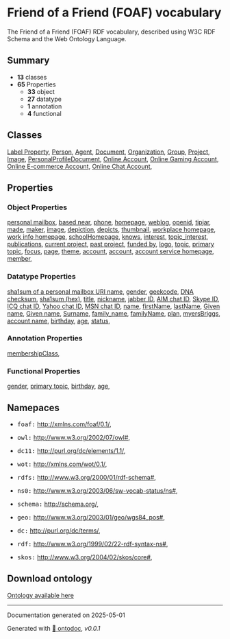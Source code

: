 # Friend of a Friend (FOAF) vocabulary

The Friend of a Friend (FOAF) RDF vocabulary, described using W3C RDF Schema and the Web Ontology Language.



## Summary

- **13** classes
- **65** Properties
  - **33** object
  - **27** datatype
  - **1** annotation
  - **4** functional

## Classes


[Label Property](class/LabelProperty.md),
[Person](class/Person.md),
[Agent](class/Agent.md),
[Document](class/Document.md),
[Organization](class/Organization.md),
[Group](class/Group.md),
[Project](class/Project.md),
[Image](class/Image.md),
[PersonalProfileDocument](class/PersonalProfileDocument.md),
[Online Account](class/OnlineAccount.md),
[Online Gaming Account](class/OnlineGamingAccount.md),
[Online E-commerce Account](class/OnlineEcommerceAccount.md),
[Online Chat Account](class/OnlineChatAccount.md),

## Properties

### Object Properties


[personal mailbox](property/mbox.md),
[based near](property/based_near.md),
[phone](property/phone.md),
[homepage](property/homepage.md),
[weblog](property/weblog.md),
[openid](property/openid.md),
[tipjar](property/tipjar.md),
[made](property/made.md),
[maker](property/maker.md),
[image](property/img.md),
[depiction](property/depiction.md),
[depicts](property/depicts.md),
[thumbnail](property/thumbnail.md),
[workplace homepage](property/workplaceHomepage.md),
[work info homepage](property/workInfoHomepage.md),
[schoolHomepage](property/schoolHomepage.md),
[knows](property/knows.md),
[interest](property/interest.md),
[topic_interest](property/topic_interest.md),
[publications](property/publications.md),
[current project](property/currentProject.md),
[past project](property/pastProject.md),
[funded by](property/fundedBy.md),
[logo](property/logo.md),
[topic](property/topic.md),
[primary topic](property/primaryTopic.md),
[focus](property/focus.md),
[page](property/page.md),
[theme](property/theme.md),
[account](property/account.md),
[account](property/holdsAccount.md),
[account service homepage](property/accountServiceHomepage.md),
[member](property/member.md),

### Datatype Properties


[sha1sum of a personal mailbox URI name](property/mbox_sha_sum.md),
[gender](property/gender.md),
[geekcode](property/geekcode.md),
[DNA checksum](property/dnaChecksum.md),
[sha1sum (hex)](property/sha_.md),
[title](property/title.md),
[nickname](property/nick.md),
[jabber ID](property/jabberID.md),
[AIM chat ID](property/aimChatID.md),
[Skype ID](property/skypeID.md),
[ICQ chat ID](property/icqChatID.md),
[Yahoo chat ID](property/yahooChatID.md),
[MSN chat ID](property/msnChatID.md),
[name](property/name.md),
[firstName](property/firstName.md),
[lastName](property/lastName.md),
[Given name](property/givenName.md),
[Given name](property/givenname.md),
[Surname](property/surname.md),
[family_name](property/family_name.md),
[familyName](property/familyName.md),
[plan](property/plan.md),
[myersBriggs](property/myersBriggs.md),
[account name](property/accountName.md),
[birthday](property/birthday.md),
[age](property/age.md),
[status](property/status.md),

### Annotation Properties


[membershipClass](property/membershipClass.md),

### Functional Properties


[gender](property/gender.md),
[primary topic](property/primaryTopic.md),
[birthday](property/birthday.md),
[age](property/age.md),

## Namepaces



- <kbd>foaf:</kbd> http://xmlns.com/foaf/0.1/,

- <kbd>owl:</kbd> http://www.w3.org/2002/07/owl#,

- <kbd>dc11:</kbd> http://purl.org/dc/elements/1.1/,

- <kbd>wot:</kbd> http://xmlns.com/wot/0.1/,

- <kbd>rdfs:</kbd> http://www.w3.org/2000/01/rdf-schema#,

- <kbd>ns0:</kbd> http://www.w3.org/2003/06/sw-vocab-status/ns#,

- <kbd>schema:</kbd> http://schema.org/,

- <kbd>geo:</kbd> http://www.w3.org/2003/01/geo/wgs84_pos#,

- <kbd>dc:</kbd> http://purl.org/dc/terms/,

- <kbd>rdf:</kbd> http://www.w3.org/1999/02/22-rdf-syntax-ns#,

- <kbd>skos:</kbd> http://www.w3.org/2004/02/skos/core#,

## Download ontology

[Ontology available here](./ontology.ttl)

---

Documentation generated on 2025-05-01

Generated with [📑 ontodoc](https://github.com/StephaneBranly/ontodoc), *v0.0.1*